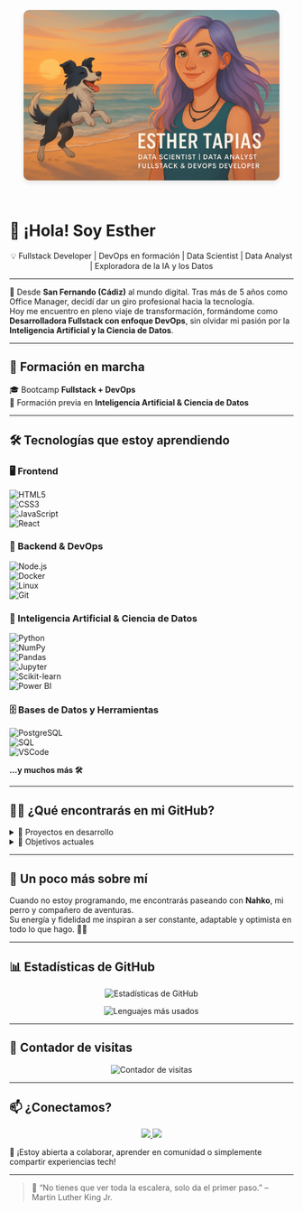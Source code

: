 <!-- Banner de cabecera -->
<p align="center">
  <img src="banner3.png" alt="Esther Tapias Banner" 
       style="border-radius: 10px; max-width: 90%; width: 600px; height: auto; box-shadow: 0 4px 8px rgba(0,0,0,0.1); margin-bottom: 30px;" />
</p>


# 👋 ¡Hola! Soy Esther
<p align="center">
💡 Fullstack Developer | DevOps en formación | Data Scientist | Data Analyst | Exploradora de la IA y los Datos
</p>

---

📍 Desde **San Fernando (Cádiz)** al mundo digital. Tras más de 5 años como Office Manager, decidí dar un giro profesional hacia la tecnología.  
Hoy me encuentro en pleno viaje de transformación, formándome como **Desarrolladora Fullstack con enfoque DevOps**, sin olvidar mi pasión por la **Inteligencia Artificial y la Ciencia de Datos**.

---

## 🚀 Formación en marcha

🎓 Bootcamp **Fullstack + DevOps**  
🔬 Formación previa en **Inteligencia Artificial & Ciencia de Datos**

---

## 🛠️ Tecnologías que estoy aprendiendo

### 🖥️ Frontend  
![HTML5](https://skillicons.dev/icons?i=html)  
![CSS3](https://skillicons.dev/icons?i=css)  
![JavaScript](https://skillicons.dev/icons?i=javascript)  
![React](https://skillicons.dev/icons?i=react)

### 🔧 Backend & DevOps  
![Node.js](https://skillicons.dev/icons?i=nodejs)  
![Docker](https://skillicons.dev/icons?i=docker)  
![Linux](https://skillicons.dev/icons?i=linux)  
![Git](https://skillicons.dev/icons?i=git)

### 🧠 Inteligencia Artificial & Ciencia de Datos  
![Python](https://skillicons.dev/icons?i=python)  
![NumPy](https://img.shields.io/badge/NumPy-013243?style=flat&logo=numpy&logoColor=white)  
![Pandas](https://img.shields.io/badge/Pandas-150458?style=flat&logo=pandas&logoColor=white)  
![Jupyter](https://img.shields.io/badge/Jupyter-F37626?style=flat&logo=jupyter&logoColor=white)  
![Scikit-learn](https://img.shields.io/badge/Scikit--learn-F7931E?style=flat&logo=scikitlearn&logoColor=white)  
![Power BI](https://img.shields.io/badge/Power%20BI-F2C811?style=flat&logo=powerbi&logoColor=black)

### 🗄️ Bases de Datos y Herramientas  
![PostgreSQL](https://skillicons.dev/icons?i=postgres)  
![SQL](https://img.shields.io/badge/SQL-4479A1?style=flat&logo=sqlite&logoColor=white)  
![VSCode](https://skillicons.dev/icons?i=vscode)


**...y muchos más 🛠️**

---

## 👩‍💻 ¿Qué encontrarás en mi GitHub?

<details>
  <summary>📁 Proyectos en desarrollo</summary>

- 🌐 Aplicaciones web con React & Node.js  
- ⚙️ Automatizaciones con Bash y GitHub Actions  
- 📊 Visualizaciones y análisis de datos  
- 🧠 Mini proyectos de IA y aprendizaje automático  
- 🧪 Pruebas unitarias con JavaScript y Jest  
</details>

<details>
  <summary>🧠 Objetivos actuales</summary>

- 🧱 Dominar el stack MERN (MongoDB, Express, React, Node)
- 🔄 Implementar flujos CI/CD y contenedores con Docker
- 🤖 Aplicar modelos de machine learning a casos reales
- 🧠 Unir el desarrollo con la inteligencia de los datos
</details>

---

## 🐾 Un poco más sobre mí

Cuando no estoy programando, me encontrarás paseando con **Nahko**, mi perro y compañero de aventuras.  
Su energía y fidelidad me inspiran a ser constante, adaptable y optimista en todo lo que hago. 🐶💛

---

## 📊 Estadísticas de GitHub

<p align="center">
  <img src="https://github-readme-stats.vercel.app/api?username=EstherTapias&show_icons=true&theme=tokyonight" alt="Estadísticas de GitHub" />
</p>

<p align="center">
  <img src="https://github-readme-stats.vercel.app/api/top-langs/?username=EstherTapias&layout=compact&theme=tokyonight" alt="Lenguajes más usados" />
</p>

---

## 👀 Contador de visitas

<p align="center">
  <img src="https://komarev.com/ghpvc/?username=EstherTapias&color=blue&style=flat-square" alt="Contador de visitas" />
</p>


---

## 📫 ¿Conectamos?

<p align="center">
  <a href="https://www.linkedin.com/in/esther-tapias-paez-camino/" target="_blank">
    <img src="https://img.shields.io/badge/LinkedIn-blue?style=flat&logo=linkedin&logoColor=white" />
  </a>
  <a href="mailto:esthertpc93@gmail.com">
    <img src="https://img.shields.io/badge/Gmail-D14836?style=flat&logo=gmail&logoColor=white" />
  </a>
</p>

💬 ¡Estoy abierta a colaborar, aprender en comunidad o simplemente compartir experiencias tech!

---

> 💬 “No tienes que ver toda la escalera, solo da el primer paso.” – Martin Luther King Jr.

